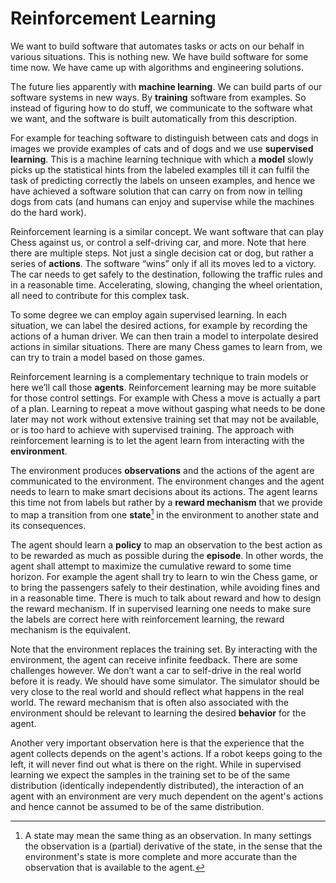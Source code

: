 # Reinforcement Learning

We want to build software that automates tasks or acts on our behalf in various situations.
This is nothing new. We have build software for some time now. We have came up with algorithms and engineering solutions.

The future lies apparently with **machine learning**. We can build parts of our software systems in new ways. By **training** software from examples.
So instead of figuring how to do stuff, we communicate to the software what we want, and the software is built automatically from this description.

For example for teaching software to distinguish between cats and dogs in images we provide examples of cats and of dogs and we use **supervised learning**. This is a machine learning technique with which a **model** slowly picks up the statistical hints from the labeled examples till it can fulfil the task of predicting correctly the labels on unseen examples, and hence we have achieved a software solution that can carry on from now in telling dogs from cats (and humans can enjoy and supervise while the machines do the hard work).

Reinforcement learning is a similar concept. We want software that can play Chess against us, or control a self-driving car, and more. Note that here there are multiple steps. Not just a single decision cat or dog, but rather a series of **actions**. The software “wins” only if all its moves led to a victory. The car needs to get safely to the destination, following the traffic rules and in a reasonable time. Accelerating, slowing, changing the wheel orientation, all need to contribute for this complex task.

To some degree we can employ again supervised learning. In each situation, we can label the desired actions, for example by recording the actions of a human driver. We can then train a model to interpolate desired actions in similar situations. There are many Chess games to learn from, we can try to train a model based on those games. 

Reinforcement learning is a complementary technique to train models or here we’ll call those **agents**. Reinforcement learning may be more suitable for those control settings. For example with Chess a move is actually a part of a plan. Learning to repeat a move without gasping what needs to be done later may not work without extensive training set that may not be available, or is too hard to achieve with supervised training. The approach with reinforcement learning is to let the agent learn from interacting with the **environment**.

The environment produces **observations** and the actions of the agent are communicated to the environment. The environment changes and the agent needs to learn to make smart decisions about its actions. The agent learns this time not from labels but rather by a **reward mechanism** that we provide to map a transition from one **state**[^1] in the environment to another state and its consequences.

The agent should learn a **policy** to map an observation to the best action as to be rewarded as much as possible during the **episode**. In other words, the agent shall attempt to maximize the cumulative reward to some time horizon. For example the agent shall try to learn to win the Chess game, or to bring the passengers safely to their destination, while avoiding fines and in a reasonable time. There is much to talk about reward and how to design the reward mechanism. If in supervised learning one needs to make sure the labels are correct here with reinforcement learning, the reward mechanism is the equivalent.

Note that the environment replaces the training set. By interacting with the environment, the agent can receive infinite feedback. There are some challenges however. We don’t want a car to self-drive in the real world before it is ready. We should have some simulator. The simulator should be very close to the real world and should reflect what happens in the real world. The reward mechanism that is often also associated with the environment should be relevant to learning the desired **behavior** for the agent.

Another very important observation here is that the experience that the agent collects depends on the agent's actions. If a robot keeps going to the left, it will never find out what is there on the right. While in supervised learning we expect the samples in the training set to be of the same distribution (identically independently distributed), the interaction of an agent with an environment are very much dependent on the agent's actions and hence cannot be assumed to be of the same distribution.

[^1]: A state may mean the same thing as an observation. In many settings the observation is a (partial) derivative of the state, in the sense that the environment's state is more complete and more accurate than the observation that is available to the agent.
